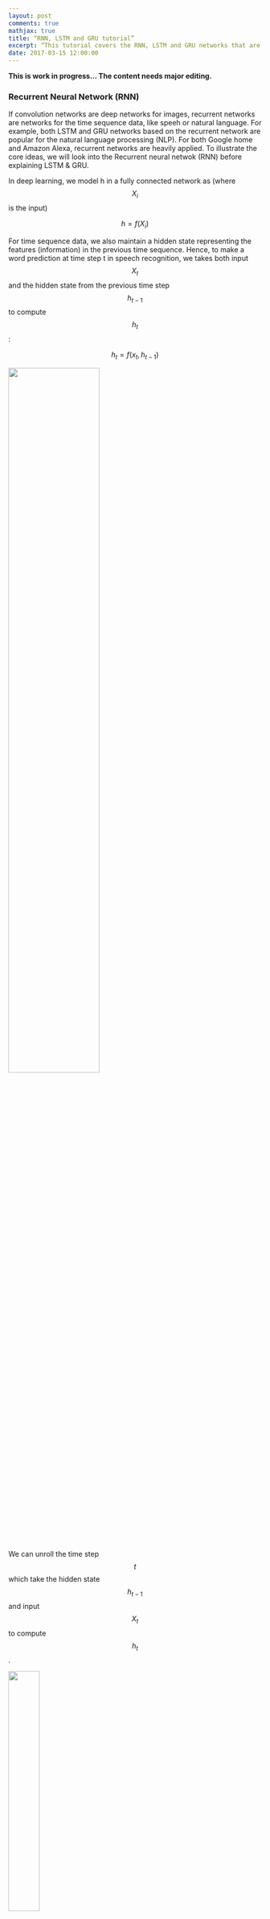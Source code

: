 ```yaml
---
layout: post
comments: true
mathjax: true
title: “RNN, LSTM and GRU tutorial”
excerpt: “This tutorial covers the RNN, LSTM and GRU networks that are widely popular for deep learning in NLP.”
date: 2017-03-15 12:00:00
---
```

**This is work in progress... The content needs major editing.**

### Recurrent Neural Network (RNN)

If convolution networks are deep networks for images, recurrent networks are networks for the time sequence data, like speeh or natural language. For example, both LSTM and GRU networks based on the recurrent network are popular for the natural language processing (NLP). For both Google home and Amazon Alexa, recurrent networks are heavily applied. To illustrate the core ideas, we will look into the Recurrent neural netwok (RNN) before explaining LSTM & GRU.

In deep learning, we model h in a fully connected network as (where $$ X_i $$ is the input)

$$
h = f(X_i)
$$


For time sequence data, we also maintain a hidden state representing the features (information) in the previous time sequence. Hence, to make a word prediction at time step t in speech recognition, we takes both input $$ X_t $$ and the hidden state from the previous time step $$ h_{t-1}$$ to compute $$ h_t $$:

$$
h_t = f(x_t, h_{t-1})
$$

<div class="imgcap">
<img src="/assets/rnn/rnn_b.png" style="border:none;width:60%;">
</div>

We can unroll the time step $$ t $$ which take the hidden state $$ h_{t-1} $$ and input $$ X_t $$  to compute $$ h_t $$.

<div class="imgcap">
<img src="/assets/rnn/rnn_b3.png" style="border:none;width:35%;">
</div>

To give another perspective, we unroll a RNN from time step $$ t-1 $$ to $$ t+1 $$:
<div class="imgcap">
<img src="/assets/rnn/rnn_b2.png" style="border:none;width:60%;">
</div>

In a fully connected (FC) network, $$ h $$ servers as the output of the network. In RNN, $$ h $$ servers 2 purposes: the hidden state for the previous sequence data as well as making a prediction. In the following example, we multiply $$ h_t $$ with a matrix $$ W $$ to make a prediction for $$ Y $$. Through the multiplication with a matrix, $$ h_t $$ can make a prediction for the word that a user is pronouncing. 
 
<div class="imgcap">
<img src="/assets/rnn/cap14.png" style="border:none;width:30%;">
</div>

#### Create image caption using RNN
Let's study a real example to study RNN in details. We want our system to automatica provide captions by simply reading an image.
For example, we input a school bus image into a RNN and the RNN will produce a caption like "A yellow school bus idles near a park." 
<div class="imgcap">
<img src="/assets/rnn/cap.png" style="border:none;">
</div>
During the RNN training, we
1. Use a CNN network to capture features of an image.
2. Multiple the features with a trainable matrix to generate $$ h_0 $$.
3. Feed $$ h_0 $$ to the RNN.
4. Use a word embedding lookup table to convert a word to a word vector $$ X_1 $$. (a.k.a word2vec)
5. Feed the word vector and $$ h_0 $$ to the RNN. $$ h_1 = f(X_1, h_0) $$
6. Use a trainable matrix to map $$ h $$ to scores which predict the next word in our caption.
7. Move to the next time step with $$ h_1 $$ and the word "A" as input.

<div class="imgcap">
<img src="/assets/rnn/cap12.png" style="border:none;;">
</div>

#### Capture image features
We pass the image into a CNN and use one of the activation layer in the fully connected (FC) network to initialize the RNN. For example, in the picture below, we pick the input of the second FC layer to compute the initial state of the RNN $$ h_0 $$.
<div class="imgcap">
<img src="/assets/rnn/cnn.png" style="border:none;;">
</div>

We multipy the CNN image features with a trainable matrix to compute $$ h_0 $$ for the first time step 1.
<div class="imgcap">
<img src="/assets/rnn/cap2.png" style="border:none;">
</div>

With $$ h_0 $$, we  compute $$ h_1 = f(h_0, X_1) $$ for time step 1.

<div class="imgcap">
<img src="/assets/rnn/cap8.png" style="border:none;width:80%;">
</div>

#### Code in computing h0

Define the shape of CNN image features (N, 512) and h (N, 512):
```python
input_dim   = 512   # CNN features dimension: 512  
hidden_dim  = 512   # Hidden state dimension: 512
```

Define a matrix to project the CNN image features to $$ h_0 $$.

```python
# W_proj: (input_dim, hidden_dim)
W_proj  = np.random.randn(input_dim, hidden_dim)
W_proj /= np.sqrt(input_dim)
b_proj  = np.zeros(hidden_dim)
```

Compute $$ h_0 $$ by multipy the image features with $$ W_{proj} $$.
```python
# Initialize CNN -> hidden state projection parameters
# h0: (N, hidden_dim)
h0 = features.dot(W_proj) + b_proj
```

#### Map words to RNN
Our training data contains both the images and captions. It also have a dictionary which map a vocabulary word to an integer. Caption words in the dataset are stored as word indexes using the dictionary. For example, the caption "A yellow school bus idles near a park." can stored as "1 5 3401 3461 78 5634 87 5 111 2" which 1 represents the "start" of a caption, 5 represents 'a', 3401 represents 'yellow', ...  and 2 represents the "end" of a caption.

> In this tutorial, we called the captions provided in the training dataset: true caption.

However, the RNN does not use the word index directly. The word index does not contain information about the semantic relationship between words. We need to map a word to a high dimensional space such that we can encode semantic relationship between words. For example, if we encode the word "father" as (0.2, 0.3, 0.1, ...) we should expect the word "mother" to be close by say (0.3, 0.3, 0.1, ...). Or the vector distance between the word "Paris" and "France" should be the similar to the one between "Seoul" and "Korea". word2vec provides a mechanism to convert a word to a higher dimensionl space which is trainable. We use a word embedding lookup table $$ W_{embed} $$ to convert a word index to a vector with length wordvec_dim. The RNN will take this vector $$ X_t $$ and $$ h_{t-1} $$ to compute $$ h_t $$

<div class="imgcap">
<img src="/assets/rnn/cap9.png" style="border:none;width:45%;">
</div>

>  The W for word2vec works more like a 1D lookup table than a matrix we use in deep network.

When we create the training data, we convert words to the corresponding word index using a vocabulary dictionary. In runtime, we map the word index to a word vector.
<div class="imgcap">
<img src="/assets/rnn/encode.png" style="border:none;width:70%;">
</div>


Here is the code to convert an input caption word to the word vector x.
```python
wordvec_dim = 256  # Convert a work index to a vector of 256 numbers.
```

Randomly initialize W which we will train it with the RNN together.
```python
W_embed  = np.random.randn(vocab_size, wordvec_dim)
W_embed /= 100
```

Lookup the word vector from a word index using the lookup table (W)
```python
# T = 16: Number of unroll time step.
# captions:    (N, T+1) The caption represent "<start> A yellow school bus idles near a park <end> <null> ... <null>" represent in word index. 
# captions_in  (N, T) The caption feed into the RNN (X) = captions without the last word.
# captions_out (N, T) The true caption output: the caption without "<start>"

# W_embed (vocab_size, wordvec_dim)
# captions_in: (N, T) each captions_in contain at most 16 words.
# x: (N, T, wordvec_dim)
x, cache_embed = word_embedding_forward(captions_in, W_embed)
```

```python
def word_embedding_forward(x, W):
  out, cache = None, None
  N, T = x.shape
  V, D = W.shape
  out = W[x]
  cache = (V, x)
  return out, cache  
```
  

#### RNN
<div class="imgcap">
<img src="/assets/rnn/score.png" style="border:none;width:40%;">
</div>

We pass the word vector
$$
X_0
$$
into the RNN. The output of the RNN 
$$
h_1
$$
is then multipy with 
$$
W_{vocab}
$$
to generate scores for each word in the vocabulary. For example, if we have 10004 words in the vocabulary, it will generate 10004 scores predicting how likely each word will be the next word in the caption. With the true caption in the training dataset and the scores computed, we calculate the softmax loss of the RNN so we can use it for the gradient descent. 
<div class="imgcap">
<img src="/assets/rnn/score_1.png" style="border:none;">
</div>

> We provide implementation codes for readers that prefer concrete details. Nevertheless, fully understanding of the code is not needed or suggested.

We comput $$ h_t $$ 
by feeding the RNN with $$ X_t $$ and $$ h_{t-1} $$.
We then map $$ h_t $$ to scores which are used to compute the softmax cost.
```python
# h: (N, 16, hidden_dim)
# Wx: (wordvec_dim, hidden_dim)
# Wh: (hidden_dim, hidden_dim)
h, cache_rnn = rnn_forward(x, h0, Wx, Wh, b)

# W_vocal: (hidden_dim, vocab_size 1004)
# scores: (N, 16, vocab_size 1004)
scores, cache_scores = temporal_affine_forward(h, W_vocab, b_vocab)
loss, dscores = temporal_softmax_loss(scores, captions_out, mask)
```

#### rnn_forward

"rnn forward" is the RNN implementation that compute $$ h_t $$
```python
h, cache_rnn = rnn_forward(x, h0, Wx, Wh, b)
```

<div class="imgcap">
<img src="/assets/rnn/cap13.png" style="border:none;width:40%;">
</div>

rnn_forward unroll the RNN by T time steps and compute $$ h_t $$ by calling "rnn_step_forward". At each step, it takes $$ h{t-1} $$ from the previous step and use the true captions provided by the training set to compute $$ X_t $$.  i.e., we do not use the highest score word from previous time step as input. We always use the true caption from our training dataset during training since the whole purpose is to lower the prediction error of our RNN for the true captions (supervised lablels).

```python
def rnn_forward(x, h0, Wx, Wh, b):
  h, cache = None, None
  N, T, D = x.shape
  H = h0.shape[1]
  h = np.zeros((N, T, H))
  state = {}
  state[-1] = h0
  cache_step = [None] * T

  for t in range(T):
    xt = x[:, t, :]
    state[t], cache_step[t] = rnn_step_forward(xt, state[t-1], Wx, Wh, b)
    h[:, t, :] = state[t]

  cache = (cache_step, D)
  return h, cache
```

In each RNN time step, we multiple $$ h_{t-1} $$ with $$ W_h $$ and $$ x_{t} $$ with $$ W_x $$ to generate 
$$ h_t $$

```python
def rnn_step_forward(x, prev_h, Wx, Wh, b):
  next_h, cache = None, None
  state = np.dot(x, Wx) + np.dot(prev_h, Wh) + b
  next_h = np.tanh(state)

  cache = x, prev_h, Wx, Wh, state
  return next_h, cache
```    

#### Scores

After finding $$ h_t $$, we compute the scores by multiply
$$
W_{vocab}
$$
with
$$
h_t
$$
```python
 def temporal_affine_forward(x, w, b):
   N, T, D = x.shape
   M = b.shape[0]
   out = x.reshape(N * T, D).dot(w).reshape(N, T, M) + b
   cache = x, w, b, out
   return out, cache
```

#### Softmax cost

For each words in the vocabulary (1004 words), we predict the probability of those words to be the next caption word. With these scors, we can apply the deep learning technique to compute the softmax loss which are used in the gradient descent to optimize our RNN.
```python
def temporal_softmax_loss(x, y, mask):
  N, T, V = x.shape
  
  x_flat = x.reshape(N * T, V)
  y_flat = y.reshape(N * T)
  mask_flat = mask.reshape(N * T)
  
  probs = np.exp(x_flat - np.max(x_flat, axis=1, keepdims=True))
  probs /= np.sum(probs, axis=1, keepdims=True)
  loss = -np.sum(mask_flat * np.log(probs[np.arange(N * T), y_flat])) / N
  dx_flat = probs.copy()
  dx_flat[np.arange(N * T), y_flat] -= 1
  dx_flat /= N
  dx_flat *= mask_flat[:, None]
  
  dx = dx_flat.reshape(N, T, V)
  
  return loss, dx
```
    

#### Time step 0

Here, we recap how we calculate 
$$ h_0 $$
from the image features and use the true caption "start" to make a prediction $$ h_1 $$ from the RNN. Then we compute the scores and the softmax loss.

<div class="imgcap">
<img src="/assets/rnn/cap11.png" style="border:none;width:70%;">
</div>

#### Code listing for the forward feed, backpropagation and the loss.

```python
  def loss(self, features, captions):
    # For training, say the caption is "<start> A yellow bus idles near a park"
    # captions_in is the Xt input: "<start> A yellow bus idles near a"
    # captions_out is the true label: "A yellow bus idles near a park"
    captions_in = captions[:, :-1]
    captions_out = captions[:, 1:]
    
    mask = (captions_out != self._null)

    # Retrieve the trainable parameters
    W_proj, b_proj = self.params['W_proj'], self.params['b_proj']    
    W_embed = self.params['W_embed']
    Wx, Wh, b = self.params['Wx'], self.params['Wh'], self.params['b']
    W_vocab, b_vocab = self.params['W_vocab'], self.params['b_vocab']
    
    loss, grads = 0.0, {}
    # vocab_size = 1004
    # T          = 16
    #
    # features    : (N, input_dim)
    # W_proj      : (input_dim, hidden_dim)
    # h0          : (N, hidden_dim)
    #
    # x           : (N, T, wordvec_dim)
    # captions_in : (N, T) of word index
    # W-embed     : (vacab_size, wordvec_dim)
    #
    # h           : (N, 16, hidden_dim)
    # Wx          : (wordvec_dim, hidden_dim)
    # Wh          : (hidden_dim, hidden_dim)
    #
    # scores      : (N, 16, vocab_size)
    # W_vocab     : (hidden_dim, vocab_size)

    # Compute h0 from the image features.
    h0 = features.dot(W_proj) + b_proj

    # Find the word vector of the input caption word.
    x, cache_embed = word_embedding_forward(captions_in, W_embed)

    # Forward feed for the RNN
    h, cache_rnn = rnn_forward(x, h0, Wx, Wh, b)

    # Compute the scores for each words in the vocabulary
    scores, cache_scores = temporal_affine_forward(h, W_vocab, b_vocab)
	
    # Compute the softmax loss
    loss, dscores = temporal_softmax_loss(scores, captions_out, mask)

    # Perform the backpropagation
    dh, grads['W_vocab'], grads['b_vocab'] = temporal_affine_backward(dscores, cache_scores)
    dx, dh0, grads['Wx'], grads['Wh'], grads['b'] = rnn_backward(dh, cache_rnn)
    grads['W_embed'] = word_embedding_backward(dx, cache_embed)
    grads['b_proj'] = np.sum(dh0, axis=0)
    grads['W_proj'] = features.T.dot(dh0)
    
    return loss, grads
```

#### Making prediction

To generate captions automatically, we will use the CNN to generate image featurs and map it to $$ h_0 $$ with $$ W_{proj} $$.
<div class="imgcap">
<img src="/assets/rnn/cap4.png" style="border:none;width:80%;">
</div>

At time step 1, we feed the RNN with the input "start" to get the word vector $$ X_1 $$. The RNN computes the value $$ h_1$$
which later multiply with $$ W_{vocab} $$ to generate scores for each word in the vocabulary (1004). We make the first word prediction by select the one with the highest score (say, "A"). Unlikely training, we use the word with the higest score as the next time step input. With $$ h_1 $$ and the highest score word "A" in time step 1, we go through the RNN step again and made the second preduction "bus" at time step 2. 
	
<div class="imgcap">
<img src="/assets/rnn/cap7.png" style="border:none;width:70%;">
</div>

We compute the score and set the input for the next time step to be the word with the highest score.
```python
scores, _ = affine_forward(next_h, W_vocab, b_vocab)
captions[:, t] = scores.argmax(axis=1)
prev_word = captions[:, t].reshape(N, 1)
```

Here is the full code making the prediction with comments:
```python
def sample(self, features, max_length=30):
    N = features.shape[0]
    captions = self._null * np.ones((N, max_length), dtype=np.int32)

    # Retrive all trainable parameters
    W_proj, b_proj = self.params['W_proj'], self.params['b_proj']
    W_embed = self.params['W_embed']
    Wx, Wh, b = self.params['Wx'], self.params['Wh'], self.params['b']
    W_vocab, b_vocab = self.params['W_vocab'], self.params['b_vocab']
    
    # N is the size of the data to test
    # prev_word : (N, 1)
    #
    # next_h    : (N, hidden_dim)
    # features  : (N, input_dim)
    # W_proj    : (input_dim, hidden_dim)
    #
    # embed     : (N, 1, wordvec_dim)
    # W-embed   : (vacab_size, wordvec_dim)
    #
    # next_c    : (N, hidden_dim*4) for LSTM
    #
    # scores    : (N, vocab_size)
    # W_vocab     : (hidden_dim, vocab_size)
    #
    # captions  : (N, max_length)

    # Set the first word as "<start>"
    prev_word = self._start * np.ones((N, 1), dtype=np.int32)

    # Compute h0
    next_h, affine_cache = affine_forward(features, W_proj, b_proj)

    H, _ = Wh.shape
    # for each time step
    for t in range(max_length):
      # Compute the word vector.
      embed, embed_cache = word_embedding_forward(prev_word, W_embed)
      # Compute h from the RNN
      next_h, cache = rnn_step_forward(np.squeeze(embed), next_h, Wx, Wh, b)
      # Map h to scores for each vocabulary word
      scores, _ = affine_forward(next_h, W_vocab, b_vocab)
      # Set the caption word at time t.
      captions[:, t] = scores.argmax(axis=1)
      # Set it to be the next word input in next time step.
      prev_word = captions[:, t].reshape(N, 1)

    return captions
```

Finally here is the final detail flows:
<div class="imgcap">
<img src="/assets/rnn/cap5.png" style="border:none;;">
</div>

### Long Short Term Memory network (LSTM)

$$ h_t $$ in RNN serves 2 purpose:
* Make an output prediction, and
* Be a hidden state remembering the features in the sequence data process so far.

$$ h_t $$ actually serve 2 different purposes. LSTM breaks $$ h_t $$ into 2 according to the roles above ($$ h_t $$ and $$ C $$). The hidden state of the LSTM cell will now be $$ C $$.

<div class="imgcap">
<img src="/assets/rnn/lstm.png" style="border:none;width:50%;">
</div>

#### LSTM gates
In LSTM, we want a mechansim to selectively allow what information to remember and what information to forget. Therefore we construct different gates with value between 0 to 1, and multiple it with the information we want to remember or to forget. For example, a gate with 0 means forget everything and a gate with 1 means remember everything.

$$ 
\text{value} = \text{gate} \cdot \text{value}
$$

In LSTM, we have 3 different gates but all with the same form:

$$
gate = g(X_t, h_{t-1}) = \sigma (W_{x} X_t + W_{h} h_{t-1} + b) 
$$

which $$ \sigma $$ is the sigmoid function behaves like an on/off switch.

> All gates have different set of W and b. But people feel lost in the LSTM equations without realize its simplicity. So we just assume they all take different set of W and b for now.

#### Updating C
<div class="imgcap">
<img src="/assets/rnn/lstm2.png" style="border:none;width:20%;">
</div>

To update C, the hidden state of a LSTM cell, we constructs 2 gates:
* forget gate: a gate to forget previous hidden state informatin $$ C_{t-1} $$.
* input gate: a gate to remember what information in $$ \tilde{C} $$ we want to remember.

$$
gate_{forget} = \sigma (W_{x} X_t + W_{h} h_{t-1} + b) 
$$

$$
gate_{input} = \sigma (W_{x} X_t + W_{h} h_{t-1} + b) 
$$

In RNN, the mechanism to update $$ h_t $$ is pretty simple:

$$
h_t = f(X_t, h_{t-1})
$$

But in LSTM, there are 2 steps.
* Compute what information $$ \tilde{C} $$ may generate in time step t
* Use the forget and input gate to remember and forget what information to keep and what to forget 

$$
\tilde{C} = \tanh (W_{x} X_t + W_{h} h_{t-1} + b) 
$$

$$
C_t = gate_{forget} \cdot C_{t-1} + gate_{input} \cdot \tilde{C}
$$

#### Update h
<div class="imgcap">
<img src="/assets/rnn/lstm1.png" style="border:none;width:20%;">
</div>

To update $$ h_{t} $$, we compute a output gate and compute the new $$ h_t $$

$$
gate_{out} = \sigma (W_{x} X_t + W_{h} h_{t-1} + b) 
$$
 
 $$
 h_t = gate_{out} \cdot \tanh (C_t)
 $$
 
#### LSTM Equations

It seems there are a lot of equations and indexing in LSTM. But actually, it is fairly simple. Whenever you need to compute a gate, or a new cell state, you multiple $$ X_t $$ and $$ h_{t-1} with the following formula. 
 
$$
W_{x} X_t + W_{h} h_{t-1} + b
$$

If it is a gate, use the sigmoid function to turn it to a "on/off" gate. If it is a state, use $$ \tanh $$. We will produce a candidate state $$\tilde{C}$$, 2 gates to compute $$ C $$ and 1 gate for output using the mechanism above with their own set of W and b.

Finally we need to update the hidden state $$ C $$ and make a output $$ h_t $$.
$$
C_t = g_{forget} \cdot C_{t-1} + g_{input} \cdot \tilde{C}
$$
  
$$
h_t = g_{out} \cdot \tanh (C_t)
$$ 
 
#### Image captures with LSTM
Now we change our previous code and swap the RNN out with a LSTM.
```python
if self.cell_type == 'rnn':
  h, cache_rnn = rnn_forward(x, h0, Wx, Wh, b)
else:
  h, cache_rnn = lstm_forward(x, h0, Wx, Wh, b)
``` 
lstm_forward looks similar to the RNN with the exception that it track both $$ h $$ and $$ C $$ now.
```python
def lstm_forward(x, h0, Wx, Wh, b):
  h, cache = None, None
  N, T, D = x.shape
  H, _ = Wh.shape
  next_h = h0
  next_c = np.zeros((N, H))

  cache_step = [None] * T

  h = np.zeros((N, T, H))
  for t in range(T):
    xt = x[:, t, :]
    next_h, next_c, cache_step[t] = lstm_step_forward(xt, next_h, next_c, Wx, Wh, b)
    h[:, t, :] = next_h
  cache = (cache_step, D)
  
  return h, cache
```

One of the reason that we do not sub-index W and b is that we can concatent all W and b into one big matrix and apply the matrix multiplication at once. The following code compute 3 different gates and then compute $$ \tilde{C} $$, $$C $$ and $$ h $$ .
```python
def lstm_step_forward(x, prev_h, prev_c, Wx, Wh, b):
  next_h, next_c, cache = None, None, None
  N, H = prev_h.shape
  a = x.dot(Wx) + prev_h.dot(Wh) + b
  ai = a[:, :H]
  af = a[:, H:2 * H]
  ao = a[:, 2 * H:3 * H]
  au = a[:, 3 * H:]
  ig = sigmoid(ai)
  fg = sigmoid(af)
  og = sigmoid(ao)
  update = np.tanh(au)
  next_c = fg * prev_c + ig * update
  next_h = og * np.tanh(next_c)

  cache = (next_c, og, ig, fg, og, update, ai, af, ao, au, Wx, x, Wh, prev_h, prev_c)
  
  return next_h, next_c, cache
```

### Gated Recurrent Units (GRU)

Compare with LSTM, GRU does not maintain a $$ C $$ hidden state and use 2 gates instead of 3.

Similar to LSTM, GRU needs to compute something similar to $$ \tilde{C} $$ which is the new information produced at time step $$ t $$. Instead of using $$ h_{t-1} $$ directly, we apply a remember gate to $$ h_{t-1} $$ to see what information to keep before applying the matrix multiplication.

$$
gate_r = \sigma (W_{x} X_t + W_{h} h_{t-1} + b) 
$$ 

$$
\tilde{h_{t}} = \tanh (W_{x} X_t + W_{h} \cdot (gate_r \cdot h_{t-1}) + b)
$$

In GRU, it combines both input gate and forget gate into one update gate since those 2 gates look like just the opposite of each other ($$ g_r = 1 - g_f  $$).

$$
gate_{update} = \sigma (W_{x} X_t + W_{h} h_{t-1} + b) 
$$ 

Finally, to compute $$ h_t $$
$$
h_t = (1 - gate_{update}) \cdot h_{t-1} +  gate_{update} \cdot \tilde{h_{t}}
$$

### Credits
For the RNN/LSTM case study, we use the image caption assignment (assignment 3) in the Stanford class "CS231n Convolutional Neural Networks for Visual Recognition". We start with the skeleton codes provided by the assignement and put into our code to complete the assignment code.